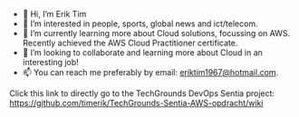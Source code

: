 - 👋 Hi, I’m Erik Tim
- 👀 I’m interested in people, sports, global news and ict/telecom.
- 🌱 I’m currently learning more about Cloud solutions, focussing on AWS. Recently achieved the AWS Cloud Practitioner certificate.
- 💞️ I’m looking to collaborate and learning more about Cloud in an interesting job!
- 📫 You can reach me preferably by email: eriktim1967@hotmail.com.

<!---
timerik/timerik is a ✨ special ✨ repository because its `README.md` (this file) appears on your GitHub profile.
You can click the Preview link to take a look at your changes.
--->

Click this link to directly go to the TechGrounds DevOps Sentia project:
https://github.com/timerik/TechGrounds-Sentia-AWS-opdracht/wiki
